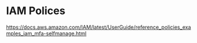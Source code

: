 # IAM Polices

https://docs.aws.amazon.com/IAM/latest/UserGuide/reference_policies_examples_iam_mfa-selfmanage.html
